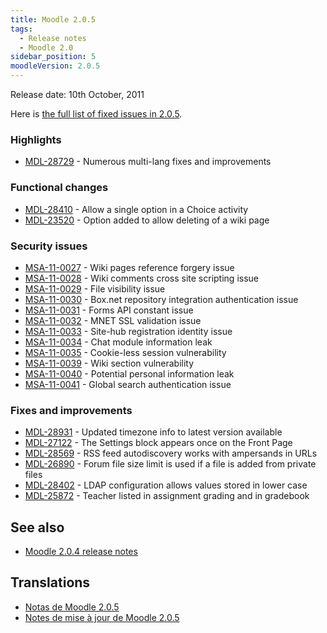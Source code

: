```yaml
---
title: Moodle 2.0.5
tags:
  - Release notes
  - Moodle 2.0
sidebar_position: 5
moodleVersion: 2.0.5
---
```

Release date: 10th October, 2011

Here is [the full list of fixed issues in 2.0.5](http://tracker.moodle.org/secure/IssueNavigator!executeAdvanced.jspa?jqlQuery=project+%3D+mdl+and+resolution+%3D+fixed+AND+fixVersion+in+%28%222.0.5%22%29).

### Highlights

- [MDL-28729](https://tracker.moodle.org/browse/MDL-28729) - Numerous multi-lang fixes and improvements

### Functional changes

- [MDL-28410](https://tracker.moodle.org/browse/MDL-28410) - Allow a single option in a Choice activity
- [MDL-23520](https://tracker.moodle.org/browse/MDL-23520) - Option added to allow deleting of a wiki page

### Security issues

- [MSA-11-0027](http://moodle.org/mod/forum/discuss.php?d=188309) - Wiki pages reference forgery issue
- [MSA-11-0028](http://moodle.org/mod/forum/discuss.php?d=188310) - Wiki comments cross site scripting issue
- [MSA-11-0029](http://moodle.org/mod/forum/discuss.php?d=188311) - File visibility issue
- [MSA-11-0030](http://moodle.org/mod/forum/discuss.php?d=188312) - Box.net repository integration authentication issue
- [MSA-11-0031](http://moodle.org/mod/forum/discuss.php?d=188313) - Forms API constant issue
- [MSA-11-0032](http://moodle.org/mod/forum/discuss.php?d=188314) - MNET SSL validation issue
- [MSA-11-0033](http://moodle.org/mod/forum/discuss.php?d=188315) - Site-hub registration identity issue
- [MSA-11-0034](http://moodle.org/mod/forum/discuss.php?d=188316) - Chat module information leak
- [MSA-11-0035](http://moodle.org/mod/forum/discuss.php?d=188317) - Cookie-less session vulnerability
- [MSA-11-0039](http://moodle.org/mod/forum/discuss.php?d=188321) - Wiki section vulnerability
- [MSA-11-0040](http://moodle.org/mod/forum/discuss.php?d=188322) - Potential personal information leak
- [MSA-11-0041](http://moodle.org/mod/forum/discuss.php?d=188323) - Global search authentication issue

### Fixes and improvements

- [MDL-28931](https://tracker.moodle.org/browse/MDL-28931) - Updated timezone info to latest version available
- [MDL-27122](https://tracker.moodle.org/browse/MDL-27122) - The Settings block appears once on the Front Page
- [MDL-28569](https://tracker.moodle.org/browse/MDL-28569) - RSS feed autodiscovery works with ampersands in URLs
- [MDL-26890](https://tracker.moodle.org/browse/MDL-26890) - Forum file size limit is used if a file is added from private files
- [MDL-28402](https://tracker.moodle.org/browse/MDL-28402) - LDAP configuration allows values stored in lower case
- [MDL-25872](https://tracker.moodle.org/browse/MDL-25872) - Teacher listed in assignment grading and in gradebook

## See also

- [Moodle 2.0.4 release notes](/general/releases/2.0/2.0.4)

## Translations

- [Notas de Moodle 2.0.5](https://docs.moodle.org/es/Notas_de_Moodle_2.0.5)
- [Notes de mise à jour de Moodle 2.0.5](https://docs.moodle.org/fr/Notes_de_mise_à_jour_de_Moodle_2.0.5)

